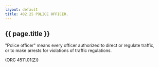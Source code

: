 ```yaml
---
layout: default 
title: 402.25 POLICE OFFICER.
---
```


{{ page.title }}
----------------

"Police officer" means every officer authorized to direct or regulate
traffic, or to make arrests for violations of traffic regulations.

(ORC 4511.01(Z))
